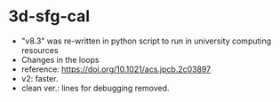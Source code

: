 # 3d-sfg-cal
- "v8.3" was re-written in python script to run in university computing resources
- Changes in the loops
- reference: https://doi.org/10.1021/acs.jpcb.2c03897
- v2: faster.
- clean ver.: lines for debugging removed.

